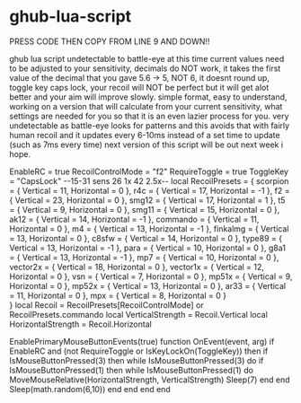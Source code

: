 # ghub-lua-script
PRESS CODE THEN COPY FROM LINE 9 AND DOWN!!

ghub lua script undetectable to battle-eye at this time
current values need to be adjusted to your sensitivity, decimals do NOT work, it takes the first value of the decimal that you gave 5.6 -> 5, NOT 6, it doesnt round up, toggle key caps lock, your recoil will NOT be perfect but it will get alot better and your aim will improve slowly. simple format, easy to understand, working on a version that will calculate from your current sensitivity, what settings are needed for you so that it is an even lazier process for you. very undetectable as battle-eye looks for patterns and this avoids that with fairly human recoil and it updates every 6-10ms instead of a set time to update (such as 7ms every time) next version of this script will be out next week i hope.



EnableRC = true
RecoilControlMode = "f2"
RequireToggle = true
ToggleKey = "CapsLock"
--15-31 sens 26 1x 42 2.5x--
local RecoilPresets = {
    scorpion = { Vertical = 11, Horizontal = 0 },
    r4c = { Vertical = 17, Horizontal = -1 },
    f2 = { Vertical = 23, Horizontal = 0 },
    smg12 = { Vertical = 17, Horizontal = 1 },
    t5 = { Vertical = 9, Horizontal = 0 },
    smg11 = { Vertical = 15, Horizontal = 0 },
    ak12 = { Vertical = 14, Horizontal = -1 },
    commando = { Vertical = 11, Horizontal = 0 },
    m4 = { Vertical = 13, Horizontal = -1 },
    finkalmg = { Vertical = 13, Horizontal = 0 },
    c8sfw = { Vertical = 14, Horizontal = 0 },
    type89 = { Vertical = 13, Horizontal = -1 },
    para = { Vertical = 10, Horizontal = 0 },
    g8a1 = { Vertical = 13, Horizontal = -1 },
    mp7 = { Vertical = 10, Horizontal = 0 },
    vector2x = { Vertical = 18, Horizontal = 0 },
    vector1x = { Vertical = 12, Horizontal = 0 },
    vsn = { Vertical = 7, Horizontal = 0 },
    mp51x = { Vertical = 9, Horizontal = 0 },
    mp52x = { Vertical = 13, Horizontal = 0 },
    ar33 = { Vertical = 11, Horizontal = 0 },
    mpx = { Vertical = 8, Horizontal = 0 }   
    }
local Recoil = RecoilPresets[RecoilControlMode] or RecoilPresets.commando
local VerticalStrength = Recoil.Vertical
local HorizontalStrength = Recoil.Horizontal

EnablePrimaryMouseButtonEvents(true)
function OnEvent(event, arg)
    if EnableRC and (not RequireToggle or IsKeyLockOn(ToggleKey)) then
        if IsMouseButtonPressed(3) then
            while IsMouseButtonPressed(3) do
                if IsMouseButtonPressed(1) then
                    while IsMouseButtonPressed(1) do
                        MoveMouseRelative(HorizontalStrength, VerticalStrength)
                        Sleep(7)
                    end
                end
                Sleep(math.random(6,10))
            end
        end
    end
end

